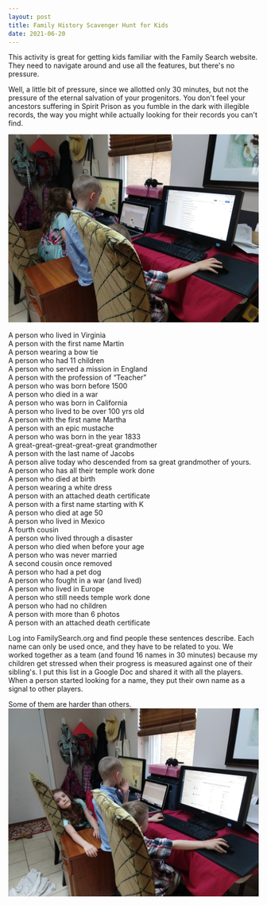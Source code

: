 ```yaml
---
layout: post
title: Family History Scavenger Hunt for Kids
date: 2021-06-20
---
```


This activity is great for getting kids familiar with the Family Search website. They need to navigate around and use all the features, but there's no pressure. 

Well, a little bit of pressure, since we allotted only 30 minutes, but not the pressure of the eternal salvation of your progenitors. You don't feel your ancestors suffering in Spirit Prison as you fumble in the dark with illegible records, the way you might while actually looking for their records you can't find.

![children working on the computer](/post-images/family-history-2-scavenger-hunt-working.jpg)  

A person who lived in Virginia   
A person with the first name Martin   
A person wearing a bow tie   
A person who had 11 children   
A person who served a mission in England   
A person with the profession of “Teacher”   
A person who was born before 1500   
A person who died in a war   
A person who was born in California   
A person who lived to be over 100 yrs old   
A person with the first name Martha   
A person with an epic mustache   
A person who was born in the year 1833   
A great-great-great-great-great grandmother   
A person with the last name of Jacobs   
A person alive today who descended from sa great grandmother of yours.  
A person who has all their temple work done   
A person who died at birth   
A person wearing a white dress   
A person with an attached death certificate   
A person with a first name starting with K   
A person who died at age 50   
A person who lived in Mexico   
A fourth cousin   
A person who lived through a disaster   
A person who died when before your age   
A person who was never married   
A second cousin once removed   
A person who had a pet dog   
A person who fought in a war (and lived)   
A person who lived in Europe   
A person who still needs temple work done   
A person who had no children   
A person with more than 6 photos   
A person with an attached death certificate   

Log into FamilySearch.org and find people these sentences describe. Each name can only be used once, and they have to be related to you. We worked together as a team (and found 16 names in 30 minutes) because my children get stressed when their progress is measured against one of their sibling's. I put this list in a Google Doc and shared it with all the players. When a person started looking for a name, they put their own name as a signal to other players.   

Some of them are harder than others. 
![children working at computers, one of them is flopped over, frustrated](/post-images/family-history-2-frustrated.jpg)